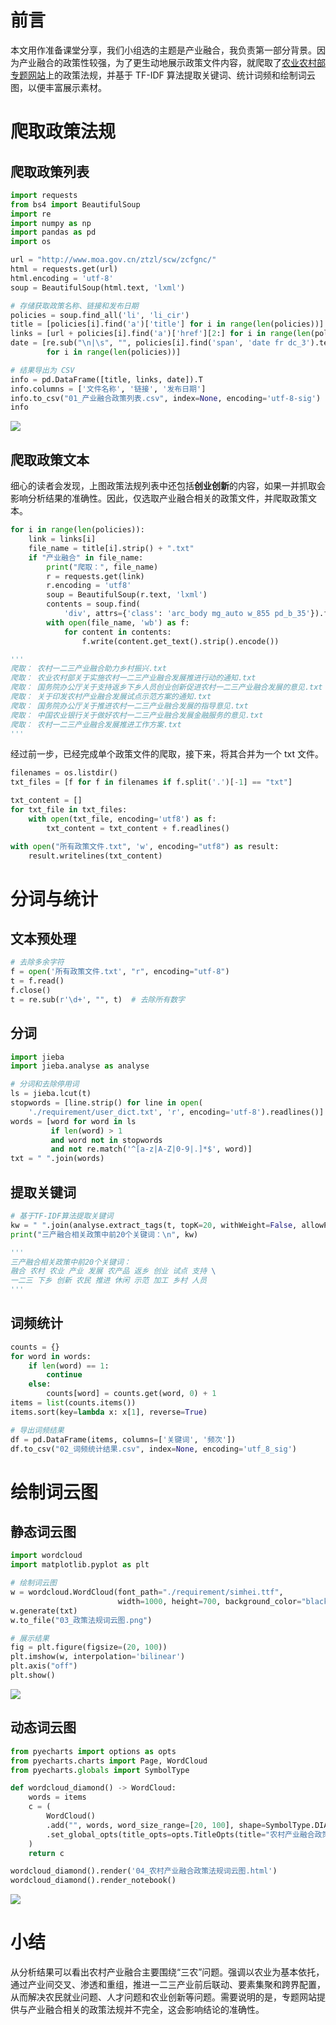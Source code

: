 
# 前言

本文用作准备课堂分享，我们小组选的主题是产业融合，我负责第一部分背景。因为产业融合的政策性较强，为了更生动地展示政策文件内容，就爬取了[农业农村部专题网站](http://www.moa.gov.cn/ztzl/scw/)上的政策法规，并基于 TF-IDF 算法提取关键词、统计词频和绘制词云图，以便丰富展示素材。

# 爬取政策法规

## 爬取政策列表

```Python
import requests
from bs4 import BeautifulSoup
import re
import numpy as np
import pandas as pd
import os

url = "http://www.moa.gov.cn/ztzl/scw/zcfgnc/"
html = requests.get(url)
html.encoding = 'utf-8'
soup = BeautifulSoup(html.text, 'lxml')

# 存储获取政策名称、链接和发布日期
policies = soup.find_all('li', 'li_cir')
title = [policies[i].find('a')['title'] for i in range(len(policies))]
links = [url + policies[i].find('a')['href'][2:] for i in range(len(policies))]
date = [re.sub("\n|\s", "", policies[i].find('span', 'date fr dc_3').text)
        for i in range(len(policies))]

# 结果导出为 CSV	
info = pd.DataFrame([title, links, date]).T
info.columns = ['文件名称', '链接', '发布日期']
info.to_csv("01_产业融合政策列表.csv", index=None, encoding='utf-8-sig')
info
```
![](./image/01.png)

## 爬取政策文本

细心的读者会发现，上图政策法规列表中还包括**创业创新**的内容，如果一并抓取会影响分析结果的准确性。因此，仅选取产业融合相关的政策文件，并爬取政策文本。

```Python
for i in range(len(policies)):
    link = links[i]
    file_name = title[i].strip() + ".txt"
    if "产业融合" in file_name:
        print("爬取：", file_name)
        r = requests.get(link)
        r.encoding = 'utf8'
        soup = BeautifulSoup(r.text, 'lxml')
        contents = soup.find(
            'div', attrs={'class': 'arc_body mg_auto w_855 pd_b_35'}).find_all('p')
        with open(file_name, 'wb') as f:
            for content in contents:
                f.write(content.get_text().strip().encode())

'''
爬取： 农村一二三产业融合助力乡村振兴.txt
爬取： 农业农村部关于实施农村一二三产业融合发展推进行动的通知.txt
爬取： 国务院办公厅关于支持返乡下乡人员创业创新促进农村一二三产业融合发展的意见.txt
爬取： 关于印发农村产业融合发展试点示范方案的通知.txt
爬取： 国务院办公厅关于推进农村一二三产业融合发展的指导意见.txt
爬取： 中国农业银行关于做好农村一二三产业融合发展金融服务的意见.txt
爬取： 农村一二三产业融合发展推进工作方案.txt
'''
```

经过前一步，已经完成单个政策文件的爬取，接下来，将其合并为一个 txt 文件。

```Python
filenames = os.listdir()
txt_files = [f for f in filenames if f.split('.')[-1] == "txt"]

txt_content = []
for txt_file in txt_files:
    with open(txt_file, encoding='utf8') as f:
        txt_content = txt_content + f.readlines()

with open("所有政策文件.txt", 'w', encoding="utf8") as result:
    result.writelines(txt_content)
```

# 分词与统计

## 文本预处理

```Python
# 去除多余字符
f = open('所有政策文件.txt', "r", encoding="utf-8")
t = f.read()
f.close()
t = re.sub(r'\d+', "", t)  # 去除所有数字
```
## 分词
```Python
import jieba
import jieba.analyse as analyse

# 分词和去除停用词
ls = jieba.lcut(t)
stopwords = [line.strip() for line in open(
    './requirement/user_dict.txt', 'r', encoding='utf-8').readlines()]
words = [word for word in ls
         if len(word) > 1
         and word not in stopwords
         and not re.match('^[a-z|A-Z|0-9|.]*$', word)]
txt = " ".join(words)
```

## 提取关键词
```Python
# 基于TF-IDF算法提取关键词
kw = " ".join(analyse.extract_tags(t, topK=20, withWeight=False, allowPOS=()))
print("三产融合相关政策中前20个关键词：\n", kw)

'''
三产融合相关政策中前20个关键词：
融合 农村 农业 产业 发展 农产品 返乡 创业 试点 支持 \
一二三 下乡 创新 农民 推进 休闲 示范 加工 乡村 人员
'''
```

## 词频统计
```Python
counts = {}
for word in words:
    if len(word) == 1:
        continue
    else:
        counts[word] = counts.get(word, 0) + 1
items = list(counts.items())
items.sort(key=lambda x: x[1], reverse=True)

# 导出词频结果
df = pd.DataFrame(items, columns=['关键词', '频次'])
df.to_csv("02_词频统计结果.csv", index=None, encoding='utf_8_sig')
```
# 绘制词云图

## 静态词云图
```Python
import wordcloud
import matplotlib.pyplot as plt

# 绘制词云图
w = wordcloud.WordCloud(font_path="./requirement/simhei.ttf",
                        width=1000, height=700, background_color="black")
w.generate(txt)
w.to_file("03_政策法规词云图.png")

# 展示结果
fig = plt.figure(figsize=(20, 100))
plt.imshow(w, interpolation='bilinear')
plt.axis("off")
plt.show()
```
![](./image/02.png)

## 动态词云图
```Python
from pyecharts import options as opts
from pyecharts.charts import Page, WordCloud
from pyecharts.globals import SymbolType

def wordcloud_diamond() -> WordCloud:
    words = items
    c = (
        WordCloud()
        .add("", words, word_size_range=[20, 100], shape=SymbolType.DIAMOND)
        .set_global_opts(title_opts=opts.TitleOpts(title="农村产业融合政策法规词云图"))
    )
    return c

wordcloud_diamond().render('04_农村产业融合政策法规词云图.html')
wordcloud_diamond().render_notebook()
```
![](./image/03.gif)

# 小结

从分析结果可以看出农村产业融合主要围绕“三农”问题。强调以农业为基本依托，通过产业间交叉、渗透和重组，推进一二三产业前后联动、要素集聚和跨界配置，从而解决农民就业问题、人才问题和农业创新等问题。需要说明的是，专题网站提供与产业融合相关的政策法规并不完全，这会影响结论的准确性。



